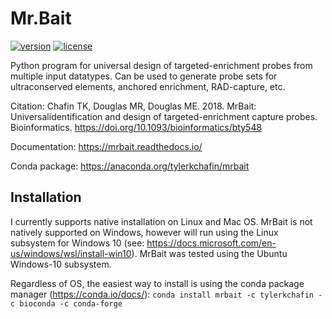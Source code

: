# Mr.Bait 

[![version][version-badge]][CHANGELOG] [![license][license-badge]][LICENSE]

Python program for universal design of targeted-enrichment probes from multiple input datatypes. Can be used to generate probe sets for ultraconserved elements, anchored enrichment, RAD-capture, etc. 

Citation: Chafin TK, Douglas MR, Douglas ME. 2018. MrBait: Universalidentification and design of targeted-enrichment capture probes. Bioinformatics. https://doi.org/10.1093/bioinformatics/bty548

Documentation: https://mrbait.readthedocs.io/

Conda package: https://anaconda.org/tylerkchafin/mrbait

## Installation
I currently supports native installation on Linux and Mac OS. MrBait is not natively supported on Windows, however will run using the Linux subsystem for Windows 10 (see: https://docs.microsoft.com/en-us/windows/wsl/install-win10). MrBait was tested using the Ubuntu Windows-10 subsystem. 


Regardless of OS, the easiest way to install is using the conda package manager (https://conda.io/docs/):
```conda install mrbait -c tylerkchafin -c bioconda -c conda-forge ```


[CHANGELOG]: ./CHANGELOG.md
[LICENSE]: ./LICENSE
[version-badge]: https://img.shields.io/badge/version-1.1.3-blue.svg
[license-badge]: 	https://img.shields.io/aur/license/yaourt.svg
